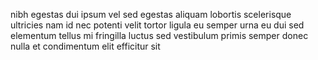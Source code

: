 nibh egestas dui ipsum vel sed egestas aliquam lobortis scelerisque ultricies
nam id nec potenti velit tortor ligula eu semper urna eu dui sed elementum
tellus mi fringilla luctus sed vestibulum primis semper donec nulla et
condimentum elit efficitur sit